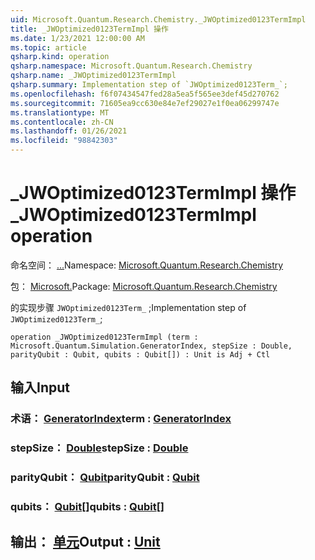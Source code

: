 ```yaml
---
uid: Microsoft.Quantum.Research.Chemistry._JWOptimized0123TermImpl
title: _JWOptimized0123TermImpl 操作
ms.date: 1/23/2021 12:00:00 AM
ms.topic: article
qsharp.kind: operation
qsharp.namespace: Microsoft.Quantum.Research.Chemistry
qsharp.name: _JWOptimized0123TermImpl
qsharp.summary: Implementation step of `JWOptimized0123Term_`;
ms.openlocfilehash: f6f07434547fed28a5ea5f565ee3def45d270762
ms.sourcegitcommit: 71605ea9cc630e84e7ef29027e1f0ea06299747e
ms.translationtype: MT
ms.contentlocale: zh-CN
ms.lasthandoff: 01/26/2021
ms.locfileid: "98842303"
---
```

# <a name="_jwoptimized0123termimpl-operation"></a><span data-ttu-id="18498-102">_JWOptimized0123TermImpl 操作</span><span class="sxs-lookup"><span data-stu-id="18498-102">_JWOptimized0123TermImpl operation</span></span>

<span data-ttu-id="18498-103">命名空间： [...](xref:Microsoft.Quantum.Research.Chemistry)</span><span class="sxs-lookup"><span data-stu-id="18498-103">Namespace: [Microsoft.Quantum.Research.Chemistry](xref:Microsoft.Quantum.Research.Chemistry)</span></span>

<span data-ttu-id="18498-104">包： [Microsoft.](https://nuget.org/packages/Microsoft.Quantum.Research.Chemistry)</span><span class="sxs-lookup"><span data-stu-id="18498-104">Package: [Microsoft.Quantum.Research.Chemistry](https://nuget.org/packages/Microsoft.Quantum.Research.Chemistry)</span></span>


<span data-ttu-id="18498-105">的实现步骤 `JWOptimized0123Term_` ;</span><span class="sxs-lookup"><span data-stu-id="18498-105">Implementation step of `JWOptimized0123Term_`;</span></span>

```qsharp
operation _JWOptimized0123TermImpl (term : Microsoft.Quantum.Simulation.GeneratorIndex, stepSize : Double, parityQubit : Qubit, qubits : Qubit[]) : Unit is Adj + Ctl
```


## <a name="input"></a><span data-ttu-id="18498-106">输入</span><span class="sxs-lookup"><span data-stu-id="18498-106">Input</span></span>

### <a name="term--generatorindex"></a><span data-ttu-id="18498-107">术语： [GeneratorIndex](xref:Microsoft.Quantum.Simulation.GeneratorIndex)</span><span class="sxs-lookup"><span data-stu-id="18498-107">term : [GeneratorIndex](xref:Microsoft.Quantum.Simulation.GeneratorIndex)</span></span>




### <a name="stepsize--double"></a><span data-ttu-id="18498-108">stepSize： [Double](xref:microsoft.quantum.lang-ref.double)</span><span class="sxs-lookup"><span data-stu-id="18498-108">stepSize : [Double](xref:microsoft.quantum.lang-ref.double)</span></span>




### <a name="parityqubit--qubit"></a><span data-ttu-id="18498-109">parityQubit： [Qubit](xref:microsoft.quantum.lang-ref.qubit)</span><span class="sxs-lookup"><span data-stu-id="18498-109">parityQubit : [Qubit](xref:microsoft.quantum.lang-ref.qubit)</span></span>




### <a name="qubits--qubit"></a><span data-ttu-id="18498-110">qubits： [Qubit](xref:microsoft.quantum.lang-ref.qubit)[]</span><span class="sxs-lookup"><span data-stu-id="18498-110">qubits : [Qubit](xref:microsoft.quantum.lang-ref.qubit)[]</span></span>





## <a name="output--unit"></a><span data-ttu-id="18498-111">输出： [单元](xref:microsoft.quantum.lang-ref.unit)</span><span class="sxs-lookup"><span data-stu-id="18498-111">Output : [Unit](xref:microsoft.quantum.lang-ref.unit)</span></span>

